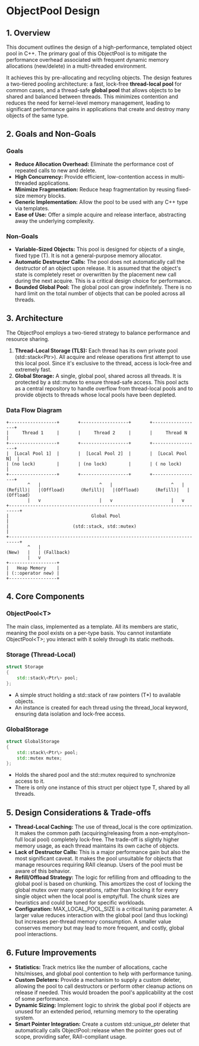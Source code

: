 # **ObjectPool Design**

## **1\. Overview**

This document outlines the design of a high-performance, templated object pool in C++. The primary goal of this ObjectPool is to mitigate the performance overhead associated with frequent dynamic memory allocations (new/delete) in a multi-threaded environment.

It achieves this by pre-allocating and recycling objects. The design features a two-tiered pooling architecture: a fast, lock-free **thread-local pool** for common cases, and a thread-safe **global pool** that allows objects to be shared and balanced between threads. This minimizes contention and reduces the need for kernel-level memory management, leading to significant performance gains in applications that create and destroy many objects of the same type.

## **2\. Goals and Non-Goals**

### **Goals**

* **Reduce Allocation Overhead:** Eliminate the performance cost of repeated calls to new and delete.  
* **High Concurrency:** Provide efficient, low-contention access in multi-threaded applications.  
* **Minimize Fragmentation:** Reduce heap fragmentation by reusing fixed-size memory blocks.  
* **Generic Implementation:** Allow the pool to be used with any C++ type via templates.  
* **Ease of Use:** Offer a simple acquire and release interface, abstracting away the underlying complexity.

### **Non-Goals**

* **Variable-Sized Objects:** This pool is designed for objects of a single, fixed type (T). It is not a general-purpose memory allocator.  
* **Automatic Destructor Calls:** The pool does not automatically call the destructor of an object upon release. It is assumed that the object's state is completely reset or overwritten by the placement new call during the next acquire. This is a critical design choice for performance.  
* **Bounded Global Pool:** The global pool can grow indefinitely. There is no hard limit on the total number of objects that can be pooled across all threads.

## **3\. Architecture**

The ObjectPool employs a two-tiered strategy to balance performance and resource sharing.

1. **Thread-Local Storage (TLS):** Each thread has its own private pool (std::stack\<Ptr\>). All acquire and release operations first attempt to use this local pool. Since it's exclusive to the thread, access is lock-free and extremely fast.  
2. **Global Storage:** A single, global pool, shared across all threads. It is protected by a std::mutex to ensure thread-safe access. This pool acts as a central repository to handle overflow from thread-local pools and to provide objects to threads whose local pools have been depleted.

### **Data Flow Diagram**
```
+------------------+       +------------------+       +------------------+
|     Thread 1     |       |     Thread 2     |       |     Thread N     |
+------------------+       +------------------+       +------------------+
|  [Local Pool 1]  |       |  [Local Pool 2]  |       |  [Local Pool N]  |
| (no lock)        |       | (no lock)        |       | ( no lock)       |
+------------------+       +------------------+       +------------------+
        ^   |                      ^   |                      ^   |
(Refill)|   |(Offload)      (Refill)|   |(Offload)      (Refill)|   |(Offload)
        |   v                      |   v                      |   v
+--------------------------------------------------------------------------+
|                               Global Pool                                |
|                        (std::stack, std::mutex)                          |
+--------------------------------------------------------------------------+
        ^   |
(New)   |   | (Fallback)
        |   v
+------------------+
|   Heap Memory    |
| (::operator new) |
+------------------+
```


## **4\. Core Components**

### **ObjectPool\<T\>**

The main class, implemented as a template. All its members are static, meaning the pool exists on a per-type basis. You cannot instantiate ObjectPool\<T\>; you interact with it solely through its static methods.

### **Storage (Thread-Local)**

```cpp
struct Storage  
{  
    std::stack\<Ptr\> pool;  
};
```

* A simple struct holding a std::stack of raw pointers (T\*) to available objects.  
* An instance is created for each thread using the thread\_local keyword, ensuring data isolation and lock-free access.

### **GlobalStorage**

```cpp
struct GlobalStorage  
{  
    std::stack\<Ptr\> pool;  
    std::mutex mutex;  
};
```

* Holds the shared pool and the std::mutex required to synchronize access to it.  
* There is only one instance of this struct per object type T, shared by all threads.

## **5\. Design Considerations & Trade-offs**

* **Thread-Local Caching:** The use of thread\_local is the core optimization. It makes the common path (acquiring/releasing from a non-empty/non-full local pool) completely lock-free. The trade-off is slightly higher memory usage, as each thread maintains its own cache of objects.  
* **Lack of Destructor Calls:** This is a major performance gain but also the most significant caveat. It makes the pool unsuitable for objects that manage resources requiring RAII cleanup. Users of the pool must be aware of this behavior.  
* **Refill/Offload Strategy:** The logic for refilling from and offloading to the global pool is based on chunking. This amortizes the cost of locking the global mutex over many operations, rather than locking it for every single object when the local pool is empty/full. The chunk sizes are heuristics and could be tuned for specific workloads.  
* **Configuration:** MAX\_LOCAL\_POOL\_SIZE is a critical tuning parameter. A larger value reduces interaction with the global pool (and thus locking) but increases per-thread memory consumption. A smaller value conserves memory but may lead to more frequent, and costly, global pool interactions.

## **6\. Future Improvements**

* **Statistics:** Track metrics like the number of allocations, cache hits/misses, and global pool contention to help with performance tuning.  
* **Custom Deleters:** Provide a mechanism to supply a custom deleter, allowing the pool to call destructors or perform other cleanup actions on release if needed. This would broaden the pool's applicability at the cost of some performance.  
* **Dynamic Sizing:** Implement logic to shrink the global pool if objects are unused for an extended period, returning memory to the operating system.  
* **Smart Pointer Integration:** Create a custom std::unique\_ptr deleter that automatically calls ObjectPool::release when the pointer goes out of scope, providing safer, RAII-compliant usage.